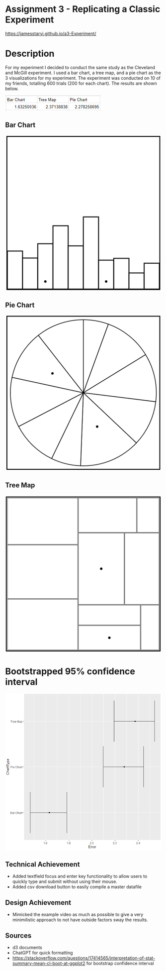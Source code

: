 Assignment 3 - Replicating a Classic Experiment  
===

https://jamesstaryi.github.io/a3-Experiment/

# Description
For my experiment I decided to conduct the same study as the Cleveland and McGill experiment. I used a bar chart, a tree map, and a pie chart as the 3 visualizations for my experiment. The experiment was conducted on 10 of my friends, totalling 600 trials (200 for each chart). The results are shown below.

![Average Error](img%2FavgError.png)

## Bar Chart
![Bar Chart](img%2FBarChart.png)

## Pie Chart
![Pie Chart](img%2FPieChart.png)

## Tree Map
![Tree Map](img%2FTreeMap.png)

# Bootstrapped 95% confidence interval
![Confidence Interval](img%2FBootstrapped95.png)

## Technical Achievement
- Added textfield focus and enter key functionality to allow users to quickly type and submit without using their mouse.
- Added csv download button to easily compile a master datafile

## Design Achievement
- Mimicked the example video as much as possible to give a very minimilistic approach to not have outside factors sway the results.

## Sources
- d3 documents
- ChatGPT for quick formatting
- https://stackoverflow.com/questions/17414565/interpretation-of-stat-summary-mean-cl-boot-at-ggplot2 for bootstrap confidence interval
